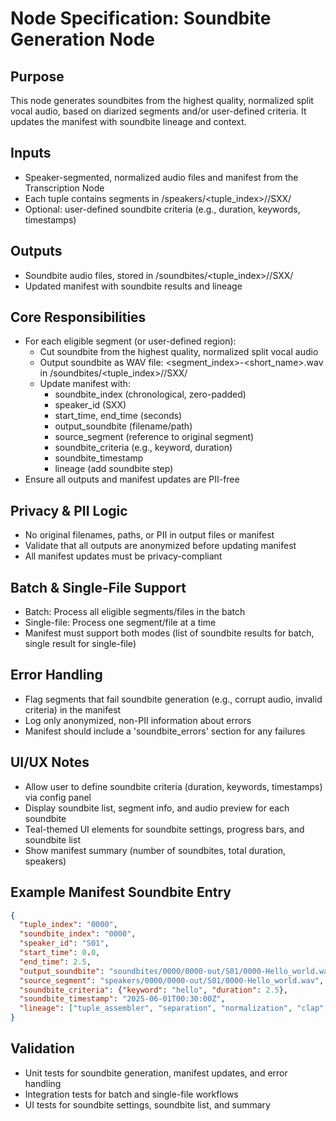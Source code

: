 # Node Specification: Soundbite Generation Node

## Purpose
This node generates soundbites from the highest quality, normalized split vocal audio, based on diarized segments and/or user-defined criteria. It updates the manifest with soundbite lineage and context.

## Inputs
- Speaker-segmented, normalized audio files and manifest from the Transcription Node
- Each tuple contains segments in /speakers/<tuple_index>/<channel>/SXX/
- Optional: user-defined soundbite criteria (e.g., duration, keywords, timestamps)

## Outputs
- Soundbite audio files, stored in /soundbites/<tuple_index>/<channel>/SXX/
- Updated manifest with soundbite results and lineage

## Core Responsibilities
- For each eligible segment (or user-defined region):
  - Cut soundbite from the highest quality, normalized split vocal audio
  - Output soundbite as WAV file: <segment_index>-<short_name>.wav in /soundbites/<tuple_index>/<channel>/SXX/
  - Update manifest with:
    - soundbite_index (chronological, zero-padded)
    - speaker_id (SXX)
    - start_time, end_time (seconds)
    - output_soundbite (filename/path)
    - source_segment (reference to original segment)
    - soundbite_criteria (e.g., keyword, duration)
    - soundbite_timestamp
    - lineage (add soundbite step)
- Ensure all outputs and manifest updates are PII-free

## Privacy & PII Logic
- No original filenames, paths, or PII in output files or manifest
- Validate that all outputs are anonymized before updating manifest
- All manifest updates must be privacy-compliant

## Batch & Single-File Support
- Batch: Process all eligible segments/files in the batch
- Single-file: Process one segment/file at a time
- Manifest must support both modes (list of soundbite results for batch, single result for single-file)

## Error Handling
- Flag segments that fail soundbite generation (e.g., corrupt audio, invalid criteria) in the manifest
- Log only anonymized, non-PII information about errors
- Manifest should include a 'soundbite_errors' section for any failures

## UI/UX Notes
- Allow user to define soundbite criteria (duration, keywords, timestamps) via config panel
- Display soundbite list, segment info, and audio preview for each soundbite
- Teal-themed UI elements for soundbite settings, progress bars, and soundbite list
- Show manifest summary (number of soundbites, total duration, speakers)

## Example Manifest Soundbite Entry
```json
{
  "tuple_index": "0000",
  "soundbite_index": "0000",
  "speaker_id": "S01",
  "start_time": 0.0,
  "end_time": 2.5,
  "output_soundbite": "soundbites/0000/0000-out/S01/0000-Hello_world.wav",
  "source_segment": "speakers/0000/0000-out/S01/0000-Hello_world.wav",
  "soundbite_criteria": {"keyword": "hello", "duration": 2.5},
  "soundbite_timestamp": "2025-06-01T00:30:00Z",
  "lineage": ["tuple_assembler", "separation", "normalization", "clap", "diarization", "transcription", "soundbite"]
}
```

## Validation
- Unit tests for soundbite generation, manifest updates, and error handling
- Integration tests for batch and single-file workflows
- UI tests for soundbite settings, soundbite list, and summary 